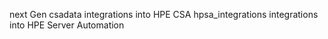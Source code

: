 next Gen
csadata integrations into HPE CSA 
hpsa_integrations  integrations into HPE Server Automation 
